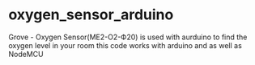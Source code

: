 # oxygen_sensor_arduino

Grove - Oxygen Sensor(ME2-O2-Ф20) is used with aurduino to find the oxygen level in your room
this code works with arduino and as well as NodeMCU
